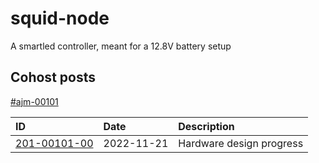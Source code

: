 # squid-node

A smartled controller, meant for a 12.8V battery setup

## Cohost posts

[#ajm-00101](https://cohost.org/rc/tagged/ajm-00101)

| ID                | Date          | Description                   |
| :---              | :--           | :--                           |
| [201-00101-00]    | 2022-11-21    | Hardware design progress      |

[201-00101-00]: https://cohost.org/jamesmunns/post/391995-doing-another-take-o
